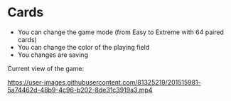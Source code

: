 # Cards

- You can change the game mode (from Easy to Extreme with 64 paired cards)
- You can change the color of the playing field
- You changes are saving


Current view of the game:


https://user-images.githubusercontent.com/81325219/201515981-5a74462d-48b9-4c96-b202-8de31c3919a3.mp4
